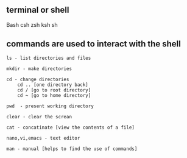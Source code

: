 terminal or shell
----------
Bash 
csh
zsh
ksh
sh

## commands are used to interact with the  shell
```
ls - list directories and files
```

```
mkdir - make directories
```

```
cd - change directories
	cd .. [one directory back]
	cd / [go to root directory]
	cd ~ [go to home directory]
```

```
pwd  - present working directory
```

```
clear - clear the screan
```

```
cat - concatinate [view the contents of a file]
```

```
nano,vi,emacs - text editor
```

```
man - manual [helps to find the use of commands]
```
